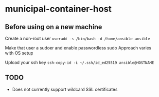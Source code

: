 # municipal-container-host

## Before using on a new machine

Create a non-root user
`useradd -s /bin/bash -d /home/ansible ansible`

Make that user a sudoer and enable passwordless sudo
Approach varies with OS setup

Upload your ssh key
`ssh-copy-id -i ~/.ssh/id_ed25519 ansible@HOSTNAME`

## TODO

* Does not currently support wildcard SSL certificates